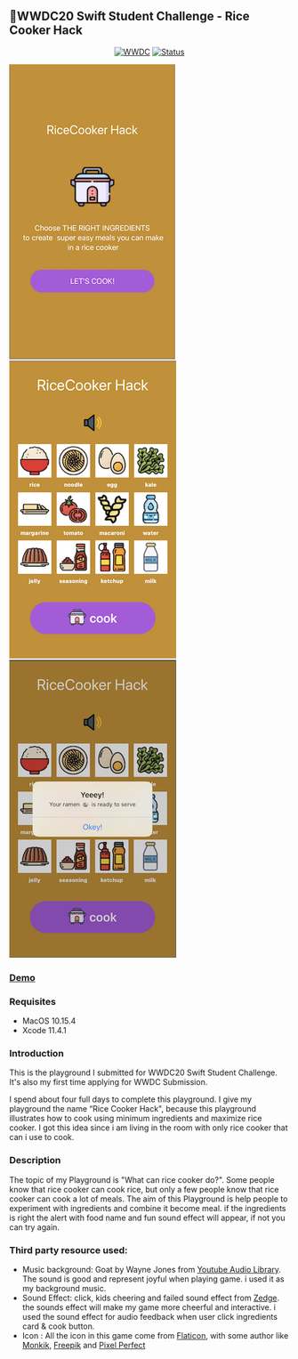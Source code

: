 ## WWDC20 Swift Student Challenge - Rice Cooker Hack

<p align=center>
    <a href="https://developer.apple.com/wwdc20/"><img alt="WWDC" src="https://img.shields.io/badge/WWDC-2020-121b2e.svg"></a>
    <a href="https://developer.apple.com/wwdc20/swift-student-challenge/"><img alt="Status" src="https://img.shields.io/badge/Status-submitted-blue.svg"></a>
</p>

![intro](screenshot/intro.png)
![main](screenshot/main.png)
![result](screenshot/result.png)

### [Demo](https://youtu.be/0fgdYEAn6MQ)

### Requisites

* MacOS 10.15.4
* Xcode 11.4.1

### Introduction

This is the playground I submitted for WWDC20 Swift Student Challenge. It's also my first time applying for WWDC Submission.

I spend about four full days to complete this playground. I give my playground the name “Rice Cooker Hack", because this playground illustrates how to cook using minimum ingredients and maximize rice cooker. I got this idea since i am living in the room with only rice cooker that can i use to cook.

### Description

The topic of my Playground is "What can rice cooker do?". Some people know that rice cooker can cook rice, but only a few people know that rice cooker can cook a lot of meals. The aim of this Playground is help people to experiment with ingredients and combine it become meal. if the ingredients is right the alert with food name and fun sound effect will appear, if not you can try again. 

### Third party resource used:

- Music background: Goat by Wayne Jones from [Youtube Audio Library](https://www.youtube.com/audiolibrary/music). The sound is good and represent joyful when playing game. i used it as my background music.
- Sound Effect: click, kids cheering and failed sound effect from [Zedge](https://zedge.net). the sounds effect will make my game more cheerful and interactive. i used the sound effect for audio feedback when user click ingredients card & cook button. 
- Icon : All the icon in this game come from [Flaticon]( www.flaticon.com), with some author like [Monkik](https://www.flaticon.com/authors/monkik), [Freepik](https://www.flaticon.com/authors/freepik) and [Pixel Perfect](https://www.flaticon.com/authors/pixel-perfect)
